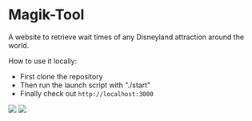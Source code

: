 # Magik-Tool
A website to retrieve wait times of any Disneyland attraction around the world.

How to use it locally: 
- First clone the repository
- Then run the launch script with "./start"
- Finally check out `http://localhost:3000`

<img src="https://cloud.githubusercontent.com/assets/15229355/25268549/67ce0c76-2679-11e7-822b-bc6a8b7a1583.png">

<img src="https://cloud.githubusercontent.com/assets/15229355/25268551/6db861ea-2679-11e7-87d2-36d451a02117.png">

